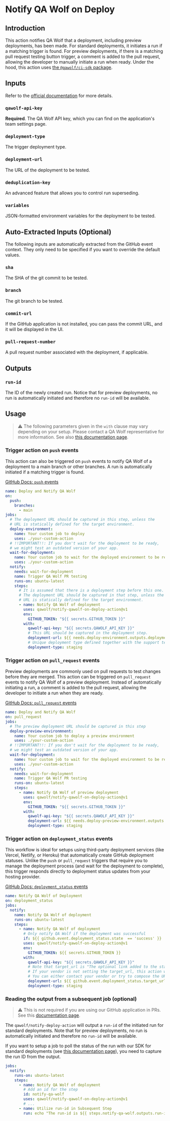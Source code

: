 # Notify QA Wolf on Deploy

## Introduction

This action notifies QA Wolf that a deployment, including preview deployments, has been made. For standard deployments, it initiates a run if a matching trigger is found. For preview deployments, if there is a matching pull request testing button trigger, a comment is added to the pull request, allowing the developer to manually initiate a run when ready. Under the hood, this action uses [the `@qawolf/ci-sdk`
package](https://www.npmjs.com/package/@qawolf/ci-sdk).

## Inputs

Refer to the [official documentation](https://qawolf.notion.site/Deploy-Success-Webhook-dd72e46ceb7f451dae4e9ef06f64a2cc#1dac259797ce4d3589f957a19dab31ed) for more details.

### `qawolf-api-key`

**Required**. The QA Wolf API key, which you can find on the application's team settings page.

### `deployment-type`

The trigger deployment type.

### `deployment-url`

The URL of the deployment to be tested.

### `deduplication-key`

An advanced feature that allows you to control run superseding.

### `variables`

JSON-formatted environment variables for the deployment to be tested.

## Auto-Extracted Inputs (Optional)

The following inputs are automatically extracted from the GitHub event context. They only need to be specified if you want to override the default values.

### `sha`

The SHA of the git commit to be tested.

### `branch`

The git branch to be tested.

### `commit-url`

If the GitHub application is not installed, you can pass the commit URL, and it will be displayed in the UI.

### `pull-request-number`

A pull request number associated with the deployment, if applicable.

## Outputs

### `run-id`

The ID of the newly created run. Notice that for preview deployments, no run is automatically initiated and therefore no `run-id` will be available.

## Usage

> ⚠️ The following parameters given in the `with` clause may vary depending on your setup.
> Please contact a QA Wolf representative for more information.
> See also [this documentation page](https://qawolf.notion.site/Choosing-Fields-Based-on-Your-Setup-dd72e46ceb7f451dae4e9ef06f64a2cc?pvs=24#e2578484633a41b89447423d7d960f2b).

### Trigger action on `push` events

This action can also be triggered on `push` events to notify QA Wolf of a deployment to a main branch or other branches. A run is automatically initiated if a matching trigger is found.

[GitHub Docs: `push` events](https://docs.github.com/en/actions/using-workflows/events-that-trigger-workflows#push)

```yml
name: Deploy and Notify QA Wolf
on:
  push:
    branches:
      - main
jobs:
  # The deployment URL should be captured in this step, unless the
  # URL is statically defined for the target environment.
  deploy-environment:
    name: Your custom job to deploy
    uses: ./your-custom-action
  # !!IMPORTANT!!: If you don't wait for the deployment to be ready,
  # we might test an outdated version of your app.
  wait-for-deployment:
    name: Your custom job to wait for the deployed environment to be ready
    uses: ./your-custom-action
  notify:
    needs: wait-for-deployment
    name: Trigger QA Wolf PR testing
    runs-on: ubuntu-latest
    steps:
      # It is assumed that there is a deployment step before this one.
      # The deployment URL should be captured in that step, unless the
      # URL is statically defined for the target environment.
      - name: Notify QA Wolf of deployment
        uses: qawolf/notify-qawolf-on-deploy-action@v1
        env:
          GITHUB_TOKEN: "${{ secrets.GITHUB_TOKEN }}"
        with:
          qawolf-api-key: "${{ secrets.QAWOLF_API_KEY }}"
          # This URL should be captured in the deployment step.
          deployment-url: ${{ needs.deploy-environment.outputs.deployment-url || "https://static-url.com" }}
          # Unique deployment type defined together with the support team
          deployment-type: staging
```

### Trigger action on `pull_request` events

Preview deployments are commonly used on pull requests to test changes before they are merged. This action can be triggered on `pull_request` events to notify QA Wolf of a preview deployment. Instead of automatically initiating a run, a comment is added to the pull request, allowing the developer to initiate a run when they are ready.

[GitHub Docs: `pull_request` events](https://docs.github.com/en/actions/using-workflows/events-that-trigger-workflows#pull_request)

```yml
name: Deploy and Notify QA Wolf
on: pull_request
jobs:
  # The preview deployment URL should be captured in this step
  deploy-preview-environmnent:
    name: Your custom job to deploy a preview environment
    uses: ./your-custom-action
  # !!IMPORTANT!!: If you don't wait for the deployment to be ready,
  # we might test an outdated version of your app.
  wait-for-deployment:
    name: Your custom job to wait for the deployed environment to be ready
    uses: ./your-custom-action
  notify:
    needs: wait-for-deployment
    name: Trigger QA Wolf PR testing
    runs-on: ubuntu-latest
    steps:
      - name: Notify QA Wolf of preview deployment
        uses: qawolf/notify-qawolf-on-deploy-action@v1
        env:
          GITHUB_TOKEN: "${{ secrets.GITHUB_TOKEN }}"
        with:
          qawolf-api-key: "${{ secrets.QAWOLF_API_KEY }}"
          deployment-url: ${{ needs.deploy-preview-environment.outputs.deployment-url }}
          deployment-type: staging
```

### Trigger action on `deployment_status` events

This workflow is ideal for setups using third-party deployment services (like Vercel, Netlify, or Heroku) that automatically create GitHub deployment statuses. Unlike the `push` or `pull_request` triggers that require you to manage the deployment process (and wait for the deployment to complete), this trigger responds directly to deployment status updates from your hosting provider.

[GitHub Docs: `deployment_status` events](https://docs.github.com/en/actions/using-workflows/events-that-trigger-workflows#deployment_status)

```yaml
name: Notify QA Wolf of Deployment
on: deployment_status
jobs:
  notify:
    name: Notify QA Wolf of deployment
    runs-on: ubuntu-latest
    steps:
      - name: Notify QA Wolf of deployment
        # Only notify QA Wolf if the deployment was successful
        if: ${{ github.event.deployment_status.state  == 'success' }}
        uses: qawolf/notify-qawolf-on-deploy-action@v1
        env:
          GITHUB_TOKEN: ${{ secrets.GITHUB_TOKEN }}
        with:
          qawolf-api-key: "${{ secrets.QAWOLF_API_KEY }}"
          # Note that target_url is "The optional link added to the status.".
          # If your vendor is not setting the target_url, this action will not work.
          # You can either contact your vendor or try to compose the URL by following your vendor documentation.
          deployment-url: ${{ github.event.deployment_status.target_url }}
          deployment-type: staging
```

### Reading the output from a subsequent job (optional)

> ⚠️ This is not required if you are using our GitHub application in PRs. See this
> [documentation page](https://qawolf.notion.site/Install-GitHub-GitLab-App-47cc1ec73f564808b73333b36ef85a11).

The `qawolf/notify-deploy-action` will output a `run-id` of the initiated run for standard deployments. Note that for preview deployments, no run is automatically initiated and therefore no `run-id` will be available.

If you want to setup a job to poll the status of the run with our SDK for standard deployments
(see [this documentation page](https://www.notion.so/qawolf/Inspect-Run-Results-Programmatically-650df2f9a92a4c949d0da230015ee4d1)), you need to capture the run ID from the output.

```yml
jobs:
  notify:
    runs-on: ubuntu-latest
    steps:
      - name: Notify QA Wolf of deployment
        # Add an id for the step
        id: notify-qa-wolf
        uses: qawolf/notify-qawolf-on-deploy-action@v1
        # ...
      - name: Utilize run-id in Subsequent Step
        run: echo "The run-id is ${{ steps.notify-qa-wolf.outputs.run-id }}"
```
